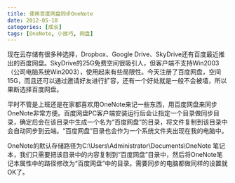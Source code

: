 ```yaml
---
title: 使用百度网盘同步OneNote
date: 2012-05-10
categories: [成长]
tags: [OneNote, 小技巧, 网盘]
---
```


现在云存储有很多种选择，Dropbox、Google Drive、SkyDrive还有百度最近推出的百度网盘。SkyDrive的25G免费空间很吸引人，但客户端不支持Win2003（公司电脑系统Win2003），使用起来有些局限性。今天注册了百度网盘，空间15G，而且还可以通过邀请好友进行扩容，还有一个好处就是一般不会被墙，所以果断选择百度网盘。

平时不管是上班还是在家都喜欢用OneNote来记一些东西，用百度网盘来同步OneNote非常方便。百度网盘PC客户端安装运行后会让指定一个目录做同步目录，确定后会在该目录中生成一个名为“百度网盘”的目录，将文件复制到该目录中会自动同步到云端。“百度网盘”目录也会作为一个系统文件夹出现在我的电脑中。

OneNote的默认存储路径为C:\Users\Administrator\Documents\OneNote 笔记本，我们只需要把该目录中的内容复制到“百度网盘”目录中，然后将OneNote笔记本属性中的路径修改为“百度网盘”中的目录。需要同步的电脑都做同样的设置就OK了。

